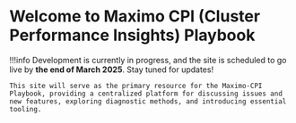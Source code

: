 # Welcome to Maximo CPI (Cluster Performance Insights) Playbook

!!!info
    Development is currently in progress, and the site is scheduled to go live by **the end of March 2025**. Stay tuned for updates!

    This site will serve as the primary resource for the Maximo-CPI Playbook, providing a centralized platform for discussing issues and new features, exploring diagnostic methods, and introducing essential tooling.


